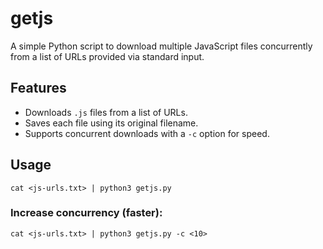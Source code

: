 # getjs

A simple Python script to download multiple JavaScript files concurrently from a list of URLs provided via standard input.

## Features
- Downloads `.js` files from a list of URLs.
- Saves each file using its original filename.
- Supports concurrent downloads with a `-c` option for speed.

## Usage

`cat <js-urls.txt> | python3 getjs.py`

### Increase concurrency (faster):
`cat <js-urls.txt> | python3 getjs.py -c <10>`
